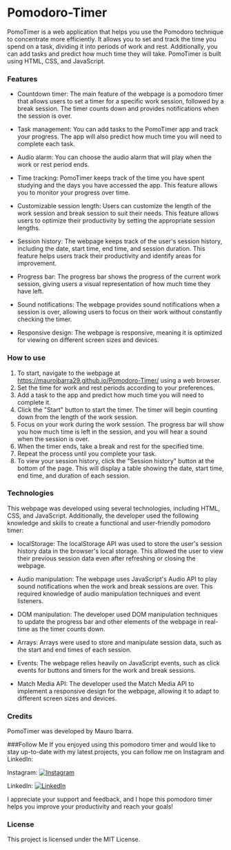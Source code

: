 # Pomodoro-Timer
PomoTimer is a web application that helps you use the Pomodoro technique to concentrate more efficiently. It allows you to set and track the time you spend on a task, dividing it into periods of work and rest. Additionally, you can add tasks and predict how much time they will take. PomoTimer is built using HTML, CSS, and JavaScript.

### Features
- Countdown timer: The main feature of the webpage is a pomodoro timer that allows users to set a timer for a specific work session, followed by a break session. The timer counts down and provides notifications when the session is over.

- Task management: You can add tasks to the PomoTimer app and track your progress. The app will also predict how much time you will need to complete each task.

- Audio alarm: You can choose the audio alarm that will play when the work or rest period ends.

- Time tracking: PomoTimer keeps track of the time you have spent studying and the days you have accessed the app. This feature allows you to monitor your progress over time.

- Customizable session length: Users can customize the length of the work session and break session to suit their needs. This feature allows users to optimize their productivity by setting the appropriate session lengths.

- Session history: The webpage keeps track of the user's session history, including the date, start time, end time, and session duration. This feature helps users track their productivity and identify areas for improvement.

- Progress bar: The progress bar shows the progress of the current work session, giving users a visual representation of how much time they have left.

- Sound notifications: The webpage provides sound notifications when a session is over, allowing users to focus on their work without constantly checking the timer.

- Responsive design: The webpage is responsive, meaning it is optimized for viewing on different screen sizes and devices.

### How to use
1. To start, navigate to the webpage at https://mauroibarra29.github.io/Pomodoro-Timer/ using a web browser.
2. Set the time for work and rest periods according to your preferences.
3. Add a task to the app and predict how much time you will need to complete it.
4. Click the "Start" button to start the timer. The timer will begin counting down from the length of the work session.
5. Focus on your work during the work session. The progress bar will show you how much time is left in the session, and you will hear a sound when the session is over.
6. When the timer ends, take a break and rest for the specified time.
7. Repeat the process until you complete your task.
8. To view your session history, click the "Session history" button at the bottom of the page. This will display a table showing the date, start time, end time, and duration of each session.

### Technologies
This webpage was developed using several technologies, including HTML, CSS, and JavaScript. Additionally, the developer used the following knowledge and skills to create a functional and user-friendly pomodoro timer:

- localStorage: The localStorage API was used to store the user's session history data in the browser's local storage. This allowed the user to view their previous session data even after refreshing or closing the webpage.

- Audio manipulation: The webpage uses JavaScript's Audio API to play sound notifications when the work and break sessions are over. This required knowledge of audio manipulation techniques and event listeners.

- DOM manipulation: The developer used DOM manipulation techniques to update the progress bar and other elements of the webpage in real-time as the timer counts down.

- Arrays: Arrays were used to store and manipulate session data, such as the start and end times of each session.

- Events: The webpage relies heavily on JavaScript events, such as click events for buttons and timers for the work and break sessions.

- Match Media API: The developer used the Match Media API to implement a responsive design for the webpage, allowing it to adapt to different screen sizes and devices.

### Credits
PomoTimer was developed by Mauro Ibarra.

###Follow Me
If you enjoyed using this pomodoro timer and would like to stay up-to-date with my latest projects, you can follow me on Instagram and LinkedIn:

Instagram:  [![Instagram](https://img.shields.io/badge/Instagram-%40mauritoibarra-red?logo=instagram)](https://www.instagram.com/mauritoibarra/)

LinkedIn:   [![LinkedIn](https://img.shields.io/badge/LinkedIn-Mauro%20Ibarra-blue?logo=linkedin)](https://www.linkedin.com/in/mauro-ibarra-665323203/)

I appreciate your support and feedback, and I hope this pomodoro timer helps you improve your productivity and reach your goals!

### License
This project is licensed under the MIT License.

